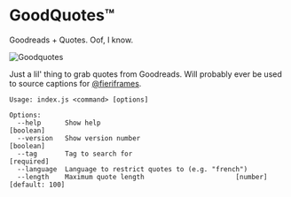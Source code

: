 # GoodQuotes™

Goodreads + Quotes. Oof, I know.

![Goodquotes](https://66.media.tumblr.com/d1afc6a841716c7efe73a544b392be1f/tumblr_pqbsg716R11u7hz0no1_540.png)

Just a lil' thing to grab quotes from Goodreads. Will probably ever be used to source captions for [@fieriframes](https://fieriframes.tumblr.com).

```
Usage: index.js <command> [options]

Options:
  --help      Show help                                                [boolean]
  --version   Show version number                                      [boolean]
  --tag       Tag to search for                                       [required]
  --language  Language to restrict quotes to (e.g. "french")
  --length    Maximum quote length                       [number] [default: 100]
```
